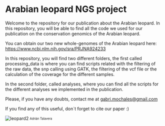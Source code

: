 # Arabian leopard NGS project
Welcome to the repository for our publication about the Arabian leopard. 
In this repository, you will be able to find all the code we used for our publication on the conservation genomics of the Arabian leopard.

You can obtain our two new whole-genomes of the Arabian leopard here: https://www.ncbi.nlm.nih.gov/sra/PRJNA924233 

In this repository, you will find two different folders, the first called processing_data is where you can find scripts related with the filtering of the raw data, the snp calling using GATK, the filtering of the vcf file or the calculation of the coverage for the different samples.

In the second folder, called analyses, where you can find all the scripts for the different analyses we implemented in the publication.

Please, if you have any doubts, contact me at gabri.mochales@gmail.com

If you find any of this useful, don´t forget to cite our paper :) 


![leopard2](https://user-images.githubusercontent.com/32134625/212919442-64466fb2-c801-4595-97b5-dcfcc9e2f309.jpeg)
<sub><sup>Adrián Talavera</sup></sub>
